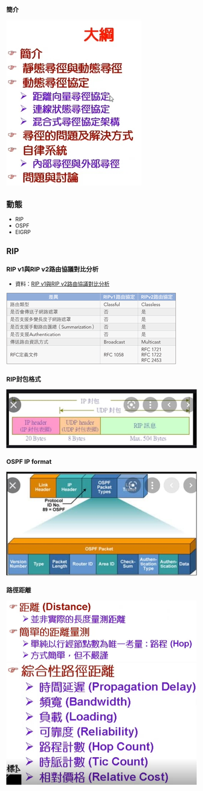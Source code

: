 ### 簡介
![route_intro](/img/route_intro.jpg)
## 動態
- RIP
- OSPF
- EIGRP
## RIP
### RIP v1與RIP v2路由協議對比分析
- 資料：[RIP v1與RIP v2路由協議對比分析](https://blog.xuite.net/lichangying/wretch/176501055-RIP+v1%E8%88%87RIP+v2%E8%B7%AF%E7%94%B1%E5%8D%94%E8%AD%B0%E5%B0%8D%E6%AF%94%E5%88%86%E6%9E%90)

![RIPv1v2_com](/img/RIPv1v2_com.png)
### RIP封包格式
![RIP_package_format](/img/RIP_package_format.jpg)
### OSPF IP format
![ospf_ip_format](/img/ospf_ip_format.jpg)
### 路徑距離
![distance1](/img/distance1.jpg)
![distance2](/img/distance2.jpg)
